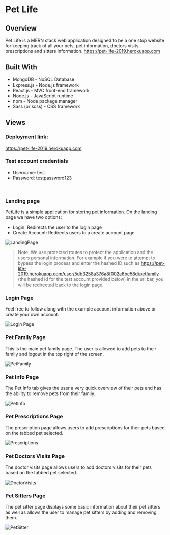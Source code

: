 # Pet Life
## Overview
Pet Life is a MERN stack web application designed to be a one stop website for keeping track of all your pets, pet information, doctors visits, prescriptions and sitters information. https://pet-life-2019.herokuapp.com

## Built With
- MongoDB - NoSQL Database
- Express.js - Node.js framework
- React.js - MVC front-end framework
- Node.js - JavaScript runtime
- npm - Node package manager
- Sass (or scss) - CSS framework

## Views
### Deployment link:
https://pet-life-2019.herokuapp.com
### Test account credentials
- Username: test
- Password: testpassword123
</br>

### Landing page
PetLife is a simple application for storing pet information. On the landing page we have two options:
- Login: Redirects the user to the login page
- Create Account: Redirects users to a create account page

![LandingPage](./screens/landingPage.png)


> Note: We use protected routes to protect the application and the users personal information. For example if you were to attempt to bypass the login process and enter the hashed ID such as https://pet-life-2019.herokuapp.com/user/5db3258a376a8f002a6be58d/petfamily (the hashed id for the test account provided below) in the url bar, you will be redirected back to the login page.

### Login Page
Feel free to follow along with the example account information above or create your own account.

![Login Page](./screens/loginPage.png)

### Pet Family Page
This is the main pet family page. The user is allowed to add pets to their family and logout in the top right of the screen.

![PetFamily](./screens/petFamily.png)

### Pet Info Page
The Pet Info tab gives the user a very quick overview of their pets and has the ability to remove pets from their family.

![PetInfo](./screens/petInfo.png)

### Pet Prescriptions Page
The prescription page allows users to add prescriptions for their pets based on the tabbed pet selected.

![Prescriptions](./screens/prescriptions.png)

### Pet Doctors Visits Page
The doctor visits page allows users to add doctors visits for their pets based on the tabbed pet selected.

![DoctorVisits](./screens/doctorsVisits.png)

### Pet Sitters Page
The pet sitter page displays some basic information about their pet sitters as well as allows the user to manage pet sitters by adding and removing them.

![PetSitter](./screens/petSitters.png)
